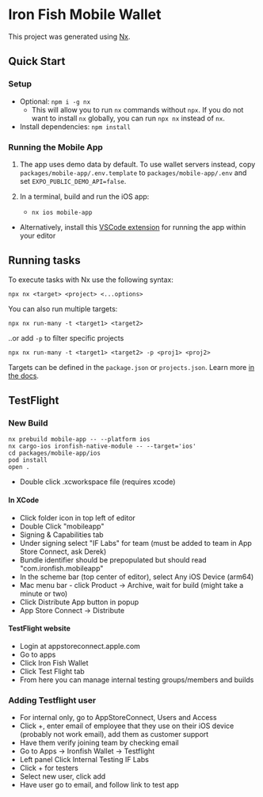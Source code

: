 # Iron Fish Mobile Wallet

This project was generated using [Nx](https://nx.dev).

## Quick Start

### Setup

- Optional: `npm i -g nx`
  - This will allow you to run `nx` commands without `npx`. If you do not want to install `nx` globally, you can run `npx nx` instead of `nx`.
- Install dependencies: `npm install`

### Running the Mobile App

1. The app uses demo data by default. To use wallet servers instead, copy `packages/mobile-app/.env.template` to `packages/mobile-app/.env` and set `EXPO_PUBLIC_DEMO_API=false`.

1. In a terminal, build and run the iOS app:
   - `nx ios mobile-app`

- Alternatively, install this [VSCode extension](https://ide.swmansion.com/) for running the app within your editor

## Running tasks

To execute tasks with Nx use the following syntax:

```
npx nx <target> <project> <...options>
```

You can also run multiple targets:

```
npx nx run-many -t <target1> <target2>
```

..or add `-p` to filter specific projects

```
npx nx run-many -t <target1> <target2> -p <proj1> <proj2>
```

Targets can be defined in the `package.json` or `projects.json`. Learn more [in the docs](https://nx.dev/features/run-tasks).

## TestFlight

### New Build

```shell
nx prebuild mobile-app -- --platform ios
nx cargo-ios ironfish-native-module -- --target='ios'
cd packages/mobile-app/ios
pod install
open .
```

- Double click .xcworkspace file (requires xcode)

#### In XCode

- Click folder icon in top left of editor
- Double Click "mobileapp"
- Signing & Capabilities tab
- Under signing select "IF Labs" for team (must be added to team in App Store Connect, ask Derek)
- Bundle identifier should be prepopulated but should read "com.ironfish.mobileapp"
- In the scheme bar (top center of editor), select Any iOS Device (arm64)
- Mac menu bar - click Product -> Archive, wait for build (might take a minute or two)
- Click Distribute App button in popup
- App Store Connect -> Distribute

#### TestFlight website

- Login at appstoreconnect.apple.com
- Go to apps
- Click Iron Fish Wallet
- Click Test Flight tab
- From here you can manage internal testing groups/members and builds

### Adding Testflight user

- For internal only, go to AppStoreConnect, Users and Access
- Click +, enter email of employee that they use on their iOS device (probably not work email), add them as customer support
- Have them verify joining team by checking email
- Go to Apps -> Ironfish Wallet -> Testflight
- Left panel Click Internal Testing IF Labs
- Click + for testers
- Select new user, click add
- Have user go to email, and follow link to test app
